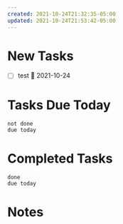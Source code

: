 ```yaml
---
created: 2021-10-24T21:32:35-05:00
updated: 2021-10-24T21:53:42-05:00
---
```


# New Tasks
- [ ] test 📅 2021-10-24

# Tasks Due Today
```tasks
not done
due today
```

# Completed Tasks
```tasks
done
due today
```

# Notes 

